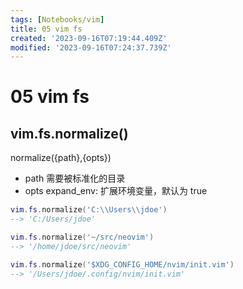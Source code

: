 ```yaml
---
tags: [Notebooks/vim]
title: 05 vim fs
created: '2023-09-16T07:19:44.409Z'
modified: '2023-09-16T07:24:37.739Z'
---
```


# 05 vim fs

## vim.fs.normalize()
normalize({path},{opts})
- path
  需要被标准化的目录
- opts
  expand_env: 扩展环境变量，默认为 true

```lua
vim.fs.normalize('C:\\Users\\jdoe')
--> 'C:/Users/jdoe'

vim.fs.normalize('~/src/neovim')
--> '/home/jdoe/src/neovim'

vim.fs.normalize('$XDG_CONFIG_HOME/nvim/init.vim')
--> '/Users/jdoe/.config/nvim/init.vim'
```

